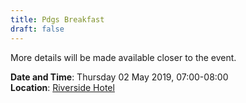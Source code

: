 ```yaml
---
title: Pdgs Breakfast
draft: false
---
```


More details will be made available closer to the event.

**Date and Time**: Thursday 02 May 2019, 07:00-08:00 \
**Location**: [Riverside Hotel](/venue)
